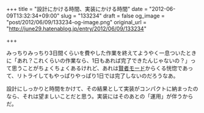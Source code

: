 +++
title = "設計にかける時間、実装にかける時間"
date = "2012-06-09T13:32:34+09:00"
slug = "133234"
draft = false
og_image = "post/2012/06/09/133234-og-image.png"
original_url = "http://june29.hatenablog.jp/entry/2012/06/09/133234"

+++

<p>みっちりみっちり3日間くらいを費やした作業を終えてようやく一息ついたときに「あれ？これくらいの作業なら、1日もあれば完了できたんじゃないの？」って思うことがちょくちょくあるけれど、あれは<a class="keyword" href="http://d.hatena.ne.jp/keyword/%B8%AD%BC%D4%A5%E2%A1%BC%A5%C9">賢者モード</a>からくる恍惚であって、リトライしてもやっぱりやっぱり1日では完了しないのだろうなあ。</p>
<p>設計にしっかりと時間をかけて、その結果として実装がコンパクトに納まったのなら、それは望ましいことだと思う。実装にはそのあとの「運用」が伴うからだ。</p>
